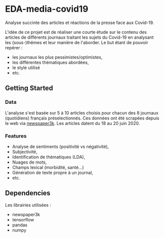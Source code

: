 # EDA-media-covid19
Analyse succinte des articles et réactions de la presse face aux Covid-19.

L'idée de ce projet est de réaliser une courte étude sur le contenu des articles de différents journaux traitant les sujets du Covid-19 en analysant les (sous-)thèmes 
et leur manière de l'aborder. Le but étant de pouvoir repérer :
* les journaux les plus pessimistes/optimistes, 
* les différentes thématiques abordées, 
* le style utilisé
* etc.

## Getting Started

### Data
L'analyse s'est basée sur 5 à 10 articles choisis pour chacun des 8 journaux (quotidiens) français préselectionnés. Ces données ont été scrapées depuis le web via <a href='https://newspaper.readthedocs.io/en/latest/'>newspaper3k</a>.
Les articles datent du 18 au 20 juin 2020. 

### Features
* Analyse de sentiments (positivité vs négativité),
* Subjectivité,
* Identification de thématiques (LDA),
* Nuages de mots, 
* Champs lexical (morbidité, santé...)
* Génération de texte propre à un journal, 
* etc.

## Dependencies

Les librairies utilisées :
* newspaper3k
* tensorflow
* pandas
* numpy
